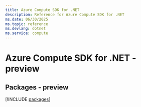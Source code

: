 ```yaml
---
title: Azure Compute SDK for .NET
description: Reference for Azure Compute SDK for .NET
ms.date: 06/30/2025
ms.topic: reference
ms.devlang: dotnet
ms.service: compute
---
```

# Azure Compute SDK for .NET - preview
## Packages - preview
[!INCLUDE [packages](compute-index.md)]